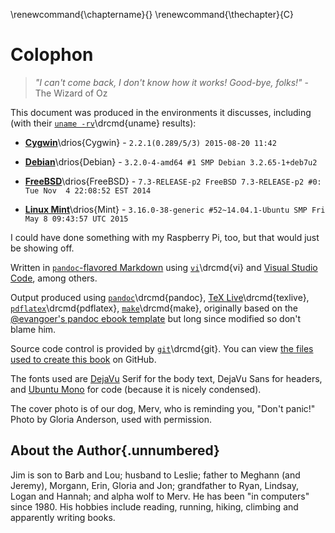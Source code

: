 
\renewcommand{\chaptername}{}
\renewcommand{\thechapter}{C}

# Colophon

> *"I can't come back, I don't know how it works! Good-bye, folks!"* -
> The Wizard of Oz

This document was produced in the environments it discusses, including
(with their [`uname -rv`](http://linux.die.net/man/1/uname)\drcmd{uname}
results):

* [**Cygwin**](https://cygwin.com/)\drios{Cygwin} - `2.2.1(0.289/5/3) 2015-08-20 11:42`

* [**Debian**](http://www.debian.org/)\drios{Debian} -
`3.2.0-4-amd64 #1 SMP Debian 3.2.65-1+deb7u2`

* [**FreeBSD**](http://www.freebsd.org/)\drios{FreeBSD} -
`7.3-RELEASE-p2 FreeBSD 7.3-RELEASE-p2 #0: Tue Nov  4 22:08:52 EST 2014`

* [**Linux Mint**](http://linuxmint.com/)\drios{Mint} -
`3.16.0-38-generic #52~14.04.1-Ubuntu SMP Fri May 8 09:43:57 UTC 2015`

I could have done something with my Raspberry Pi, too, but that would just
be showing off.

Written in [`pandoc`-flavored
Markdown](http://pandoc.org/README.html#pandocs-markdown)
using [`vi`](http://linux.die.net/man/1/vi)\drcmd{vi} and
[Visual Studio Code](https://github.com/Microsoft/vscode), among others.

Output produced using [`pandoc`](http://pandoc.org/)\drcmd{pandoc},
[TeX Live](http://www.tug.org/texlive/)\drcmd{texlive},
[`pdflatex`](http://linux.die.net/man/1/pdflatex)\drcmd{pdflatex},
[`make`](http://linux.die.net/man/1/make)\drcmd{make}, originally based on the
[\@evangoer's pandoc ebook template](https://github.com/evangoer/pandoc-ebook-template)
but long since modified so don't blame him.

Source code control is provided by [`git`](http://linux.die.net/man/1/git)\drcmd{git}.
You can view [the files used to create this
book](https://github.com/dullroar/ten-steps-to-linux-survival) on GitHub.

The fonts used are [DejaVu](https://en.wikipedia.org/wiki/DejaVu_fonts)
Serif for the body text, DejaVu Sans for headers, and [Ubuntu
Mono](https://en.wikipedia.org/wiki/Ubuntu_%28typeface%29) for code
(because it is nicely condensed).

The cover photo is of our dog, Merv, who is reminding you, "Don't panic!"
Photo by Gloria Anderson, used with permission.

## About the Author{.unnumbered}

Jim is son to Barb and Lou; husband to Leslie; father to Meghann
(and Jeremy), Morgann, Erin, Gloria and Jon; grandfather to Ryan, Lindsay,
Logan and Hannah; and alpha wolf to Merv. He has been "in computers" since
1980. His hobbies include reading, running, hiking, climbing and
apparently writing books.